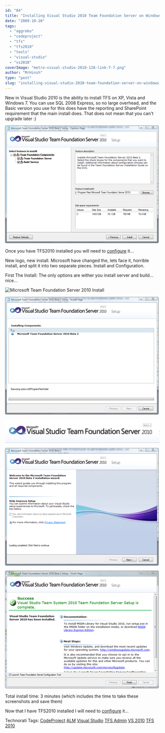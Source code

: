 ```yaml
---
id: "84"
title: "Installing Visual Studio 2010 Team Foundation Server on Windows Vista in 3 minutes"
date: "2009-10-20"
tags: 
  - "aggreko"
  - "codeproject"
  - "tfs"
  - "tfs2010"
  - "tools"
  - "visual-studio"
  - "vs2010"
coverImage: "metro-visual-studio-2010-128-link-7-7.png"
author: "MrHinsh"
type: "post"
slug: "installing-visual-studio-2010-team-foundation-server-on-windows-vista-in-3-minutes"
---
```


New in Visual Studio 2010 is the ability to install TFS on XP, Vista and Windows 7. You can use SQL 2008 Express, so no large overhead, and the Basic version you use for this does have the reporting and SharePoint requirement that the main install does. That does not mean that you can't upgrade later :)

![image](images/InstallingVisualStudio2010TeamFoundation_B5ED-image_-6-6.png)

Once you have TFS2010 installed you will need to [configure](http://blog.hinshelwood.com/archive/2009/10/20/configuring-visual-studio-2010-team-foundation-server-on-vista-in.aspx) it...

New logo, new install. Microsoft have changed the, lets face it, horrible install, and split it into two separate pieces. Install and Configuration.

First The Install: The only options are wither you install server and build... nice...

![Microsoft Team Foundation Server 2010 Install](images/InstallingVisualStudio2010TeamFoundation_B5ED-image_1.png)

![Microsoft Team Foundation Server 2010 Install - Start Page](images/InstallingVisualStudio2010TeamFoundation_B5ED-image_-2-2-2.png)

![Microsoft Team Foundation Server 2010 Install - Options Page](images/InstallingVisualStudio2010TeamFoundation_B5ED-image_-3-3-3.png)

![Microsoft Team Foundation Server 2010 Install - Install Page](images/InstallingVisualStudio2010TeamFoundation_B5ED-image_-4-4-4.png)

![Microsoft Team Foundation Server 2010 Install - Finish Page](images/InstallingVisualStudio2010TeamFoundation_B5ED-image_-5-5-5.png)

Total install time: 3 minutes (which includes the time to take these screenshots and save them)

Now that I have TFS2010 installed I will need to [configure](http://blog.hinshelwood.com/archive/2009/10/20/configuring-visual-studio-2010-team-foundation-server-on-vista-in.aspx) it...

Technorati Tags: [CodeProject](http://technorati.com/tags/CodeProject) [ALM](http://technorati.com/tags/ALM) [Visual Studio](http://technorati.com/tags/Visual+Studio) [TFS Admin](http://technorati.com/tags/TFS+Admin) [VS 2010](http://technorati.com/tags/VS+2010) [TFS 2010](http://technorati.com/tags/TFS+2010)







